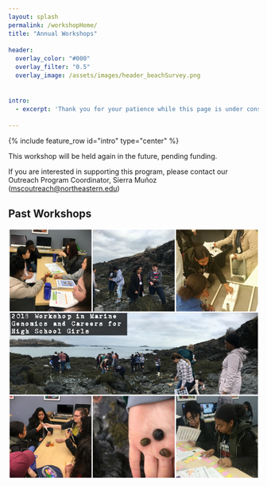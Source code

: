 ```yaml
---
layout: splash
permalink: /workshopHome/
title: "Annual Workshops"

header:
  overlay_color: "#000"
  overlay_filter: "0.5"
  overlay_image: /assets/images/header_beachSurvey.png


intro: 
  - excerpt: 'Thank you for your patience while this page is under construction.'

---
```


{% include feature_row id="intro" type="center" %}

This workshop will be held again in the future, pending funding.

If you are interested in supporting this program, please contact our Outreach Program Coordinator, Sierra Muñoz (mscoutreach@northeastern.edu)

## Past Workshops

![](/assets/images/workshop/montage_small2.png)